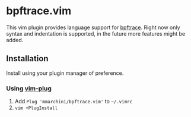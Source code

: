 # bpftrace.vim

This vim plugin provides language support for 
[bpftrace](https://github.com/iovisor/bpftrace). Right now only syntax and
indentation is supported, in the future more features might be added.

## Installation

Install using your plugin manager of preference.

### Using [vim-plug](https://github.com/junegunn/vim-plug)

1. Add `Plug 'mmarchini/bpftrace.vim'` to `~/.vimrc`
2. `vim +PlugInstall`
